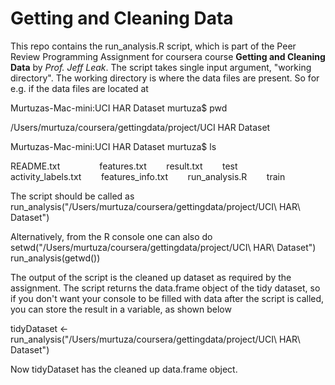 # Getting and Cleaning Data

This repo contains the run\_analysis.R script, which is part of the Peer Review
Programming Assignment for coursera course __Getting and Cleaning Data__ by
_Prof. Jeff Leak_. The script takes single input argument, "working directory".
The working directory is where the data files are present. So for e.g.  if the
data files are located at

Murtuzas-Mac-mini:UCI HAR Dataset murtuza$ pwd

/Users/murtuza/coursera/gettingdata/project/UCI HAR Dataset

Murtuzas-Mac-mini:UCI HAR Dataset murtuza$ ls

README.txt&nbsp;&nbsp;&nbsp;&nbsp;&nbsp;&nbsp;&nbsp;&nbsp;&nbsp;&nbsp;&nbsp;&nbsp;&nbsp;&nbsp;&nbsp;&nbsp;features.txt&nbsp;&nbsp;&nbsp;&nbsp;&nbsp;&nbsp;&nbsp;&nbsp;result.txt&nbsp;&nbsp;&nbsp;&nbsp;&nbsp;&nbsp;&nbsp;&nbsp;test  
activity\_labels.txt&nbsp;&nbsp;&nbsp;&nbsp;&nbsp;&nbsp;&nbsp;&nbsp;features\_info.txt&nbsp;&nbsp;&nbsp;&nbsp;&nbsp;&nbsp;&nbsp;&nbsp;run\_analysis.R&nbsp;&nbsp;&nbsp;&nbsp;&nbsp;&nbsp;&nbsp;&nbsp;train


The script should be called as 
run_analysis("/Users/murtuza/coursera/gettingdata/project/UCI\ HAR\ Dataset")

Alternatively, from the R console one can also do  
setwd("/Users/murtuza/coursera/gettingdata/project/UCI\ HAR\ Dataset")  
run_analysis(getwd())

The output of the script is the cleaned up dataset as required by the
assignment. The script returns the data.frame object of the tidy dataset, so if
you don't want your console to be filled with data after the script is called,
you can store the result in a variable, as shown below

tidyDataset <- run_analysis("/Users/murtuza/coursera/gettingdata/project/UCI\ HAR\ Dataset")

Now tidyDataset has the cleaned up data.frame object.
